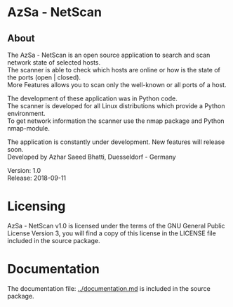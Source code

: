 # AzSa - NetScan 

## About

The AzSa - NetScan is an open source application to search and scan network state of selected hosts.  
The scanner is able to check which hosts are online or how is the state of the ports (open | closed).  
More Features allows you to scan only the well-known or all ports of a host.  

The development of these application was in Python code.  
The scanner is developed for all Linux distributions which provide a Python environment.  
To get network information the scanner use the nmap package and Python nmap-module.

The application is constantly under development. New features will release soon.    
Developed by Azhar Saeed Bhatti, Duesseldorf - Germany  

Version: 1.0  
Release: 2018-09-11  


# Licensing
AzSa - NetScan v1.0 is licensed under the terms of the GNU General Public License Version 3, you will find a copy of this license in the LICENSE file included in the source package.


# Documentation
The documentation file: [../documentation.md](https://github.com/azsaeed/azsa-netscan/blob/master/Documentation.md)  is included in the source package.
